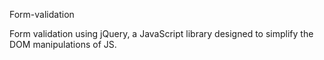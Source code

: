 Form-validation

Form validation using jQuery, a JavaScript library designed to simplify the DOM manipulations of JS. 
